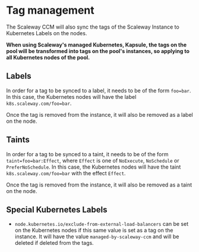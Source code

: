 # Tag management

The Scaleway CCM will also sync the tags of the Scaleway Instance to Kubernetes Labels on the nodes.

**When using Scaleway's managed Kubernetes, Kapsule, the tags on the pool will be transformed into tags on the pool's instances, so applying to all Kubernetes nodes of the pool.**

## Labels

In order for a tag to be synced to a label, it needs to be of the form `foo=bar`.
In this case, the Kubernetes nodes will have the label `k8s.scaleway.com/foo=bar`.

Once the tag is removed from the instance, it will also be removed as a label on the node.

## Taints

In order for a tag to be synced to a taint, it needs to be of the form `taint=foo=bar:Effect`, where `Effect` is one of `NoExecute`, `NoSchedule` or `PreferNoSchedule`.
In this case, the Kubernetes nodes will have the taint `k8s.scaleway.com/foo=bar` with the effect `Effect`.

Once the tag is removed from the instance, it will also be removed as a taint on the node.

## Special Kubernetes Labels

- `node.kubernetes.io/exclude-from-external-load-balancers` can be set on the Kubernetes nodes if this same value is set as a tag on the instance. It will have the value `managed-by-scaleway-ccm` and will be deleted if deleted from the tags.
